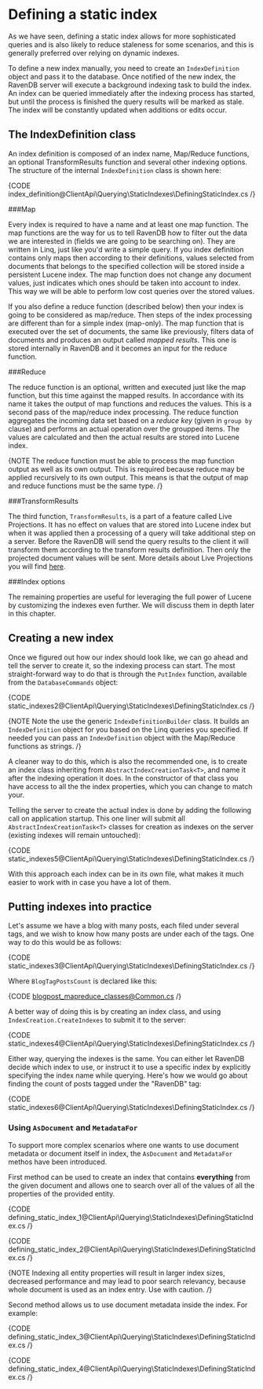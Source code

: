 ﻿# Defining a static index

As we have seen, defining a static index allows for more sophisticated queries and is also likely to reduce staleness for some scenarios, and this is generally preferred over relying on dynamic indexes.

To define a new index manually, you need to create an `IndexDefinition` object and pass it to the database. Once notified of the new index, the RavenDB server will execute a background indexing task to build the index. An index can be queried immediately after the indexing process has started, but until the process is finished the query results will be marked as stale. The index will be constantly updated when additions or edits occur.

## The IndexDefinition class

An index definition is composed of an index name, Map/Reduce functions, an optional TransformResults function and several other indexing options. The structure of the internal `IndexDefinition` class is shown here:

{CODE index_definition@ClientApi\Querying\StaticIndexes\DefiningStaticIndex.cs /}

###Map

Every index is required to have a name and at least one map function. The map functions are the way for us to tell RavenDB how to filter out the data we are interested in (fields we are going to be searching on). 
They are written in Linq, just like you'd write a simple query. If you index definition contains only maps then according to their definitions, values selected from documents that belongs to the specified collection 
will be stored inside a persistent Lucene index. The map function does not change any document values, just indicates which ones should be taken into account to index. This way we will be able to
perform low cost queries over the stored values. 

If you also define a reduce function (described below) then your index is going to be considered as map/reduce. Then steps of the index processing are different than for a simple index (map-only).
The map function that is executed over the set of documents, the same like previously, filters data of documents and produces an output called *mapped results*. This one is stored internally in RavenDB 
and it becomes an input for the reduce function. 

###Reduce

The reduce function is an optional, written and executed just like the map function, but this time against the mapped results. In accordance with its name it takes the output of map functions
and reduces the values. This is a second pass of the map/reduce index processing. The reduce function aggregates the incoming data set based on a *reduce key* (given in `group by` clause)
and performs an actual operation over the groupped items. The values are calculated and then the actual results are stored into Lucene index. 

{NOTE The reduce function must be able to process the map function output as well as its own output. This is required because reduce may be applied recursively to its own output. This means is that the output of map and reduce functions must be the same type. /}

###TransformResults

The third function, `TransformResults`, is a part of a feature called Live Projections. It has no effect on values that are stored into Lucene index but when it was applied then a processing of a query will take additional step on a server. 
Before the RavenDB will send the query results to the client it will transform them according to the transform results definition. Then only the projected document values will be sent. More details about Live Projections you will find [here](live-projections).

###Index options

The remaining properties are useful for leveraging the full power of Lucene by customizing the indexes even further. We will discuss them in depth later in this chapter.

## Creating a new index

Once we figured out how our index should look like, we can go ahead and tell the server to create it, so the indexing process can start. The most straight-forward way to do that is through the `PutIndex` function, available from the `DatabaseCommands` object:

{CODE static_indexes2@ClientApi\Querying\StaticIndexes\DefiningStaticIndex.cs /}

{NOTE Note the use the generic `IndexDefinitionBuilder` class. It builds an `IndexDefinition` object for you based on the Linq queries you specified. If needed you can pass an `IndexDefinition` object with the Map/Reduce functions as strings. /}

A cleaner way to do this, which is also the recommended one, is to create an index class inheriting  from `AbstractIndexCreationTask<T>`, and name it after the indexing operation it does. In the constructor of that class you have access to all the the index properties, which you can change to match your.

Telling the server to create the actual index is done by adding the following call on application startup. This one liner will submit all `AbstractIndexCreationTask<T>` classes for creation as indexes on the server (existing indexes will remain untouched):

{CODE static_indexes5@ClientApi\Querying\StaticIndexes\DefiningStaticIndex.cs /}

With this approach each index can be in its own file, what makes it much easier to work with in case you have a lot of them.

## Putting indexes into practice

Let's assume we have a blog with many posts, each filed under several tags, and we wish to know how many posts are under each of the tags. One way to do this would be as follows:

{CODE static_indexes3@ClientApi\Querying\StaticIndexes\DefiningStaticIndex.cs /}

Where `BlogTagPostsCount` is declared like this:

{CODE blogpost_mapreduce_classes@Common.cs /}

A better way of doing this is by creating an index class, and using `IndexCreation.CreateIndexes` to submit it to the server:

{CODE static_indexes4@ClientApi\Querying\StaticIndexes\DefiningStaticIndex.cs /}

Either way, querying the indexes is the same. You can either let RavenDB decide which index to use, or instruct it to use a specific index by explicitly specifying the index name while querying. Here's how we would go about finding the count of posts tagged under the "RavenDB" tag:

{CODE static_indexes6@ClientApi\Querying\StaticIndexes\DefiningStaticIndex.cs /}

### Using `AsDocument` and `MetadataFor`

To support more complex scenarios where one wants to use document metadata or document itself in index, the `AsDocument` and `MetadataFor` methos have been introduced.

First method can be used to create an index that contains **everything** from the given document and allows one to search over all of the values of all the properties of the provided entity.

{CODE defining_static_index_1@ClientApi\Querying\StaticIndexes\DefiningStaticIndex.cs /}

{CODE defining_static_index_2@ClientApi\Querying\StaticIndexes\DefiningStaticIndex.cs /}

{NOTE Indexing all entity properties will result in larger index sizes, decreased performance and may lead to poor search relevancy, because whole document is used as an index entry. Use with caution.  /}

Second method allows us to use document metadata inside the index. For example:   

{CODE defining_static_index_3@ClientApi\Querying\StaticIndexes\DefiningStaticIndex.cs /}

{CODE defining_static_index_4@ClientApi\Querying\StaticIndexes\DefiningStaticIndex.cs /}